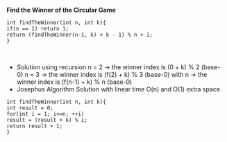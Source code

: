 **Find the Winner of the Circular Game**
```
int findTheWinner(int n, int k){
if(n == 1) return 1;
return (findTheWinner(n-1, k) + k - 1) % n + 1;
}
```
​
* Solution using recursion
n = 2 -> the winner index is (0 + k) % 2 (base-0)
n = 3 -> the winner index is (f(2) + k) % 3 (base-0)
with n -> the winner index is (f(n-1) + k) % n (base-0)
​
* Josephus Algorithm Solution with linear time O(n) and O(1) extra space
​
```
int findTheWinner(int n, int k){
int result = 0;
for(int i = 1; i<=n; ++i)
result = (result + k) % i;
return result + 1;
}
```